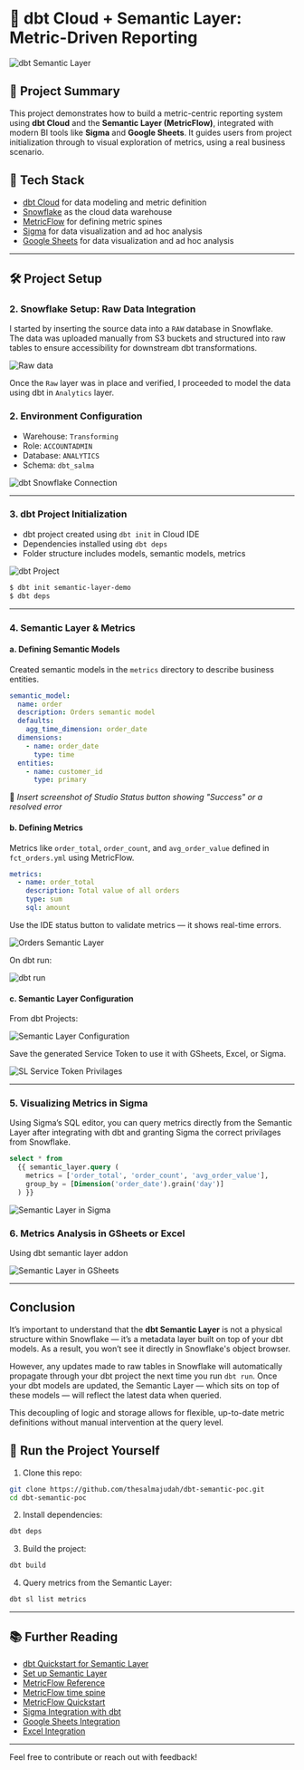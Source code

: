 # 🧮 dbt Cloud + Semantic Layer: Metric-Driven Reporting

![dbt Semantic Layer](assets/dbt-sl.png)

## 📌 Project Summary

This project demonstrates how to build a metric-centric reporting system using **dbt Cloud** and the **Semantic Layer (MetricFlow)**, integrated with modern BI tools like **Sigma** and **Google Sheets**. It guides users from project initialization through to visual exploration of metrics, using a real business scenario.

## 🧱 Tech Stack

* [dbt Cloud](https://www.getdbt.com/) for data modeling and metric definition
* [Snowflake](https://www.snowflake.com/) as the cloud data warehouse
* [MetricFlow](https://docs.getdbt.com/docs/semantic-layer/metricflow-intro) for defining metric spines
* [Sigma](https://www.sigmacomputing.com/) for data visualization and ad hoc analysis
* [Google Sheets](https://www.google.com/sheets/about/) for data visualization and ad hoc analysis

---

## 🛠️ Project Setup

### 2. Snowflake Setup: Raw Data Integration

I started by inserting the source data into a `RAW` database in Snowflake.  
The data was uploaded manually from S3 buckets and structured into raw tables to ensure accessibility for downstream dbt transformations.

![Raw data](assets/raw-sf.png)


Once the `Raw` layer was in place and verified, I proceeded to model the data using dbt in `Analytics` layer.


### 2. Environment Configuration

* Warehouse: `Transforming`
* Role: `ACCOUNTADMIN`
* Database: `ANALYTICS`
* Schema: `dbt_salma`

![dbt Snowflake Connection](assets/sf-conn.png)

---

### 3. dbt Project Initialization

* dbt project created using `dbt init` in Cloud IDE
* Dependencies installed using `dbt deps`
* Folder structure includes models, semantic models, metrics

![dbt Project](assets/project-struct.png)

```bash
$ dbt init semantic-layer-demo
$ dbt deps
```

---

### 4. Semantic Layer & Metrics

#### a. Defining Semantic Models

Created semantic models in the `metrics` directory to describe business entities.

```yaml
semantic_model:
  name: order
  description: Orders semantic model
  defaults:
    agg_time_dimension: order_date
  dimensions:
    - name: order_date
      type: time
  entities:
    - name: customer_id
      type: primary
```

📸 *Insert screenshot of Studio Status button showing "Success" or a resolved error*

#### b. Defining Metrics

Metrics like `order_total`, `order_count`, and `avg_order_value` defined in `fct_orders.yml` using MetricFlow.

```yaml
metrics:
  - name: order_total
    description: Total value of all orders
    type: sum
    sql: amount
```

Use the IDE status button to validate metrics — it shows real-time errors.

![Orders Semantic Layer](assets/dbt-sl1.png)

On dbt run:

![dbt run](assets/dbt-run.png)

#### c. Semantic Layer Configuration

From dbt Projects:

![Semantic Layer Configuration](assets/sl.png)

Save the generated Service Token to use it with GSheets, Excel, or Sigma.

![SL Service Token Privilages](assets/token.png)

---

### 5. Visualizing Metrics in Sigma

Using Sigma’s SQL editor, you can query metrics directly from the Semantic Layer after integrating with dbt and granting Sigma the correct privilages from Snowflake.

```sql
select * from
  {{ semantic_layer.query (
    metrics = ['order_total', 'order_count', 'avg_order_value'],
    group_by = [Dimension('order_date').grain('day')]
  ) }}
```

![Semantic Layer in Sigma](assets/sigma.png)

### 6. Metrics Analysis in GSheets or Excel

Using dbt semantic layer addon

![Semantic Layer in GSheets](assets/gsheets.png)

---

## Conclusion

It’s important to understand that the **dbt Semantic Layer** is not a physical structure within Snowflake — it’s a metadata layer built on top of your dbt models. As a result, you won’t see it directly in Snowflake's object browser.

However, any updates made to raw tables in Snowflake will automatically propagate through your dbt project the next time you run `dbt run`. Once your dbt models are updated, the Semantic Layer — which sits on top of these models — will reflect the latest data when queried.

This decoupling of logic and storage allows for flexible, up-to-date metric definitions without manual intervention at the query level.


## 🚀 Run the Project Yourself

1. Clone this repo:

```bash
git clone https://github.com/thesalmajudah/dbt-semantic-poc.git
cd dbt-semantic-poc
```

2. Install dependencies:

```bash
dbt deps
```

3. Build the project:

```bash
dbt build
```

4. Query metrics from the Semantic Layer:

```bash
dbt sl list metrics
```

---

## 📚 Further Reading

* [dbt Quickstart for Semantic Layer](https://docs.getdbt.com/guides/sl-snowflake-qs)
* [Set up Semantic Layer](https://docs.getdbt.com/guides/sl-snowflake-qs?step=10)
* [MetricFlow Reference](https://docs.getdbt.com/docs/build/about-metricflow)
* [MetricFlow time spine](https://docs.getdbt.com/docs/build/metricflow-time-spine#configuring-time-spine-in-yaml)
* [MetricFlow Quickstart](https://docs.getdbt.com/guides/mf-time-spine)
* [Sigma Integration with dbt](https://docs.getdbt.com/guides/sl-snowflake-qs?step=12#connect-and-query-with-sigma)
* [Google Sheets Integration](https://docs.getdbt.com/docs/cloud-integrations/semantic-layer/gsheets)
* [Excel Integration](https://docs.getdbt.com/docs/cloud-integrations/semantic-layer/excel)

---

Feel free to contribute or reach out with feedback!
